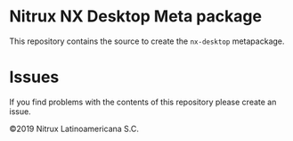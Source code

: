 # Nitrux NX Desktop Meta package

This repository contains the source to create the `nx-desktop` metapackage.

# Issues
If you find problems with the contents of this repository please create an issue.

©2019 Nitrux Latinoamericana S.C.

